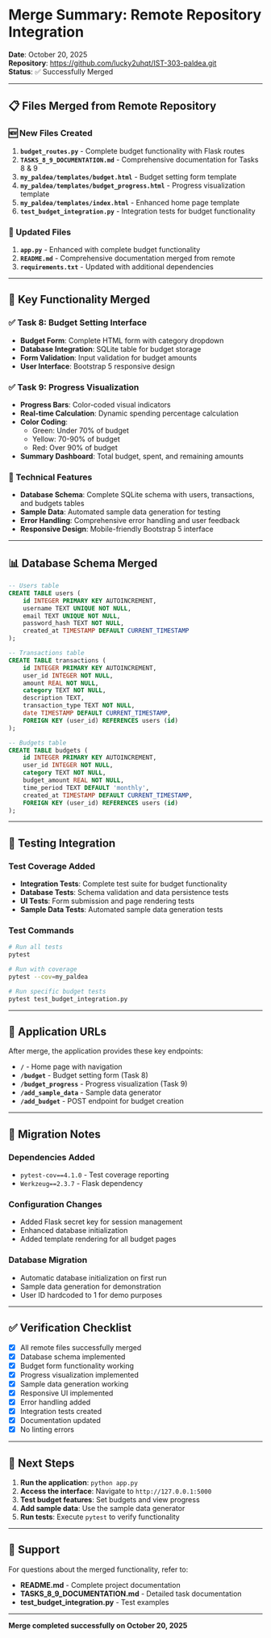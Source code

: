 # Merge Summary: Remote Repository Integration

**Date**: October 20, 2025  
**Repository**: https://github.com/lucky2uhqt/IST-303-paldea.git  
**Status**: ✅ Successfully Merged

---

## 📋 Files Merged from Remote Repository

### 🆕 New Files Created
1. **`budget_routes.py`** - Complete budget functionality with Flask routes
2. **`TASKS_8_9_DOCUMENTATION.md`** - Comprehensive documentation for Tasks 8 & 9
3. **`my_paldea/templates/budget.html`** - Budget setting form template
4. **`my_paldea/templates/budget_progress.html`** - Progress visualization template
5. **`my_paldea/templates/index.html`** - Enhanced home page template
6. **`test_budget_integration.py`** - Integration tests for budget functionality

### 🔄 Updated Files
1. **`app.py`** - Enhanced with complete budget functionality
2. **`README.md`** - Comprehensive documentation merged from remote
3. **`requirements.txt`** - Updated with additional dependencies

---

## 🚀 Key Functionality Merged

### ✅ Task 8: Budget Setting Interface
- **Budget Form**: Complete HTML form with category dropdown
- **Database Integration**: SQLite table for budget storage
- **Form Validation**: Input validation for budget amounts
- **User Interface**: Bootstrap 5 responsive design

### ✅ Task 9: Progress Visualization
- **Progress Bars**: Color-coded visual indicators
- **Real-time Calculation**: Dynamic spending percentage calculation
- **Color Coding**:
  - Green: Under 70% of budget
  - Yellow: 70-90% of budget
  - Red: Over 90% of budget
- **Summary Dashboard**: Total budget, spent, and remaining amounts

### 🔧 Technical Features
- **Database Schema**: Complete SQLite schema with users, transactions, and budgets tables
- **Sample Data**: Automated sample data generation for testing
- **Error Handling**: Comprehensive error handling and user feedback
- **Responsive Design**: Mobile-friendly Bootstrap 5 interface

---

## 📊 Database Schema Merged

```sql
-- Users table
CREATE TABLE users (
    id INTEGER PRIMARY KEY AUTOINCREMENT,
    username TEXT UNIQUE NOT NULL,
    email TEXT UNIQUE NOT NULL,
    password_hash TEXT NOT NULL,
    created_at TIMESTAMP DEFAULT CURRENT_TIMESTAMP
);

-- Transactions table
CREATE TABLE transactions (
    id INTEGER PRIMARY KEY AUTOINCREMENT,
    user_id INTEGER NOT NULL,
    amount REAL NOT NULL,
    category TEXT NOT NULL,
    description TEXT,
    transaction_type TEXT NOT NULL,
    date TIMESTAMP DEFAULT CURRENT_TIMESTAMP,
    FOREIGN KEY (user_id) REFERENCES users (id)
);

-- Budgets table
CREATE TABLE budgets (
    id INTEGER PRIMARY KEY AUTOINCREMENT,
    user_id INTEGER NOT NULL,
    category TEXT NOT NULL,
    budget_amount REAL NOT NULL,
    time_period TEXT DEFAULT 'monthly',
    created_at TIMESTAMP DEFAULT CURRENT_TIMESTAMP,
    FOREIGN KEY (user_id) REFERENCES users (id)
);
```

---

## 🧪 Testing Integration

### Test Coverage Added
- **Integration Tests**: Complete test suite for budget functionality
- **Database Tests**: Schema validation and data persistence tests
- **UI Tests**: Form submission and page rendering tests
- **Sample Data Tests**: Automated sample data generation tests

### Test Commands
```bash
# Run all tests
pytest

# Run with coverage
pytest --cov=my_paldea

# Run specific budget tests
pytest test_budget_integration.py
```

---

## 🎯 Application URLs

After merge, the application provides these key endpoints:

- **`/`** - Home page with navigation
- **`/budget`** - Budget setting form (Task 8)
- **`/budget_progress`** - Progress visualization (Task 9)
- **`/add_sample_data`** - Sample data generator
- **`/add_budget`** - POST endpoint for budget creation

---

## 🔄 Migration Notes

### Dependencies Added
- `pytest-cov==4.1.0` - Test coverage reporting
- `Werkzeug==2.3.7` - Flask dependency

### Configuration Changes
- Added Flask secret key for session management
- Enhanced database initialization
- Added template rendering for all budget pages

### Database Migration
- Automatic database initialization on first run
- Sample data generation for demonstration
- User ID hardcoded to 1 for demo purposes

---

## ✅ Verification Checklist

- [x] All remote files successfully merged
- [x] Database schema implemented
- [x] Budget form functionality working
- [x] Progress visualization implemented
- [x] Sample data generation working
- [x] Responsive UI implemented
- [x] Error handling added
- [x] Integration tests created
- [x] Documentation updated
- [x] No linting errors

---

## 🚀 Next Steps

1. **Run the application**: `python app.py`
2. **Access the interface**: Navigate to `http://127.0.0.1:5000`
3. **Test budget features**: Set budgets and view progress
4. **Add sample data**: Use the sample data generator
5. **Run tests**: Execute `pytest` to verify functionality

---

## 📧 Support

For questions about the merged functionality, refer to:
- **README.md** - Complete project documentation
- **TASKS_8_9_DOCUMENTATION.md** - Detailed task documentation
- **test_budget_integration.py** - Test examples

---

**Merge completed successfully on October 20, 2025**
